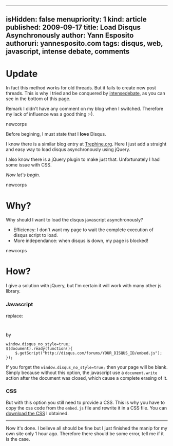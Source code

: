 -----
isHidden:       false
menupriority:   1
kind:           article
published: 2009-09-17
title: Load Disqus Asynchronously
author: Yann Esposito
authoruri: yannesposito.com
tags:  disqus, web, javascript, intense debate, comments
-----

# Update

In fact this method works for old threads. But it fails to create new post threads. This is why I tried and be conquered by [intensedebate](http://intensedebate.com), as you can see in the bottom of this page.

Remark I didn't have any comment on my blog when I switched. Therefore my lack of influence was a good thing :-).

newcorps

Before begining, I must state that I **love** Disqus. 

I know there is a similar blog entry at [Trephine.org](http://trephine.org/t/index.php?title=Site_improvements_-_fighting_with_Disqus). Here I just add a straight and easy way to load disqus asynchronously using jQuery. 

I also know there is a jQuery plugin to make just that. Unfortunately I had some issue with CSS.

*Now let's begin.*

newcorps

# Why?

Why should I want to load the disqus javascript asynchronously?

  - Efficiency: I don't want my page to wait the complete execution of disqus script to load.
  - More independance: when disqus is down, my page is blocked!

newcorps

# How?

I give a solution with jQuery, but I'm certain it will work with many other js library.

### Javascript

replace:

<div>
<pre><code class="javascript"><script type="text/javascript" src="http://disqus.com/forums/YOUR_DISQUS_ID/embed.js"></script>
</code></pre>
</div>

by

<div>
<pre><code class="javascript">window.disqus_no_style=true;
$(document).ready(function(){
    $.getScript("http://disqus.com/forums/YOUR_DISQUS_ID/embed.js");
});
</code></pre>
</div>

If you forget the `window.disqus_no_style=true;` then your page will be blank. Simply because without this option, the javascript use a `document.write` action after the document was closed, which cause a complete erasing of it.

### CSS

But with this option you still need to provide a CSS. This is why you have to copy the css code from the `embed.js` file and rewrite it in a CSS file. You can [download the CSS](/Scratch/en/blog/11_Load_Disqus_Asynchronously/code/original_disqus.css) I obtained.

---

Now it's done. I believe all should be fine but I just finished the manip for my own site only 1 hour ago. Therefore there should be some error, tell me if it is the case.
